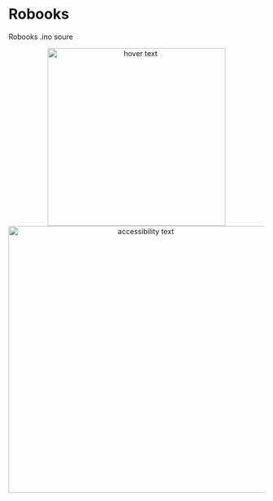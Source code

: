 # Robooks
Robooks .ino soure
<p align="center">
  <img src="https://www.mediafire.com/convkey/1457/jjxbcmp9b6k35uwzg.jpg?size_id=5" width="350" title="hover text">
  <img src="https://www.mediafire.com/convkey/1457/jjxbcmp9b6k35uwzg.jpg?size_id=5" width="525" alt="accessibility text">
</p>
